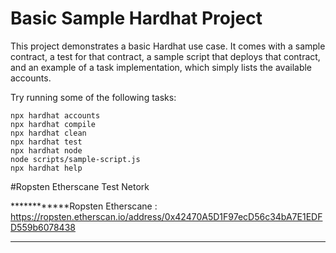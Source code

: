 # Basic Sample Hardhat Project

This project demonstrates a basic Hardhat use case. It comes with a sample contract, a test for that contract, a sample script that deploys that contract, and an example of a task implementation, which simply lists the available accounts.

Try running some of the following tasks:

```shell
npx hardhat accounts
npx hardhat compile
npx hardhat clean
npx hardhat test
npx hardhat node
node scripts/sample-script.js
npx hardhat help
```
#Ropsten Etherscane Test Netork

************Ropsten Etherscane : https://ropsten.etherscan.io/address/0x42470A5D1F97ecD56c34bA7E1EDFD559b6078438
************
